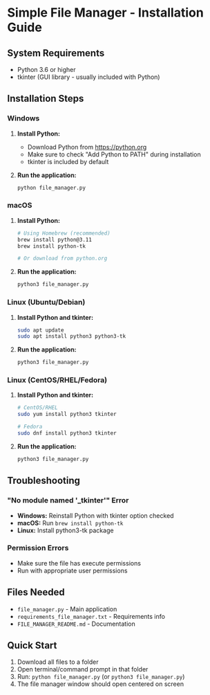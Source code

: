 # Simple File Manager - Installation Guide

## System Requirements
- Python 3.6 or higher
- tkinter (GUI library - usually included with Python)

## Installation Steps

### Windows
1. **Install Python:**
   - Download Python from https://python.org
   - Make sure to check "Add Python to PATH" during installation
   - tkinter is included by default

2. **Run the application:**
   ```cmd
   python file_manager.py
   ```

### macOS
1. **Install Python:**
   ```bash
   # Using Homebrew (recommended)
   brew install python@3.11
   brew install python-tk
   
   # Or download from python.org
   ```

2. **Run the application:**
   ```bash
   python3 file_manager.py
   ```

### Linux (Ubuntu/Debian)
1. **Install Python and tkinter:**
   ```bash
   sudo apt update
   sudo apt install python3 python3-tk
   ```

2. **Run the application:**
   ```bash
   python3 file_manager.py
   ```

### Linux (CentOS/RHEL/Fedora)
1. **Install Python and tkinter:**
   ```bash
   # CentOS/RHEL
   sudo yum install python3 tkinter
   
   # Fedora
   sudo dnf install python3 tkinter
   ```

2. **Run the application:**
   ```bash
   python3 file_manager.py
   ```

## Troubleshooting

### "No module named '_tkinter'" Error
- **Windows:** Reinstall Python with tkinter option checked
- **macOS:** Run `brew install python-tk`
- **Linux:** Install python3-tk package

### Permission Errors
- Make sure the file has execute permissions
- Run with appropriate user permissions

## Files Needed
- `file_manager.py` - Main application
- `requirements_file_manager.txt` - Requirements info
- `FILE_MANAGER_README.md` - Documentation

## Quick Start
1. Download all files to a folder
2. Open terminal/command prompt in that folder
3. Run: `python file_manager.py` (or `python3 file_manager.py`)
4. The file manager window should open centered on screen
